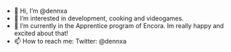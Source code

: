 - 👋 Hi, I’m @dennxa
- 👀 I’m interested in development, cooking and videogames.
- 🌱 I’m currently in the Apprentice program of Encora. Im really happy and excited about that!
- 📫 How to reach me: Twitter: @dennxa

<!---
dennxa/dennxa is a ✨ special ✨ repository because its `README.md` (this file) appears on your GitHub profile.
You can click the Preview link to take a look at your changes.
--->
